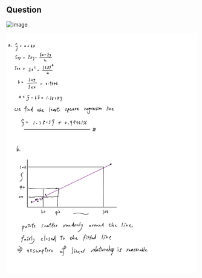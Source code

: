 ## Question
<img width="400" alt="image" src="https://github.com/user-attachments/assets/d11f3172-722c-4d81-92c9-8e505586bf0f" />


![image](https://github.com/HWTeng-Teaching/202502-Statistics-II/blob/main/112705014_%E7%94%B0%E6%B7%AE%E7%AD%91/IMG_4295.jpeg)
